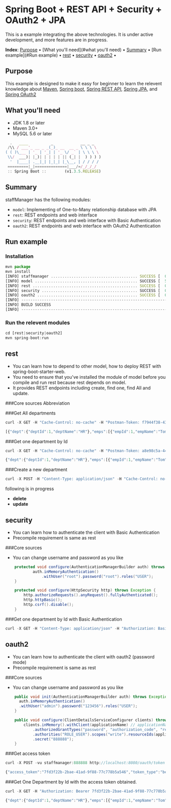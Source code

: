 Spring Boot + REST API + Security + OAuth2 + JPA
==========================================
This is a example integrating the above technologies. It is under active development, and more features are in progress.

**Index**:
[Purpose](#purpose) &bull;
[What you'll need](#what you'll need) &bull;
[Summary](#summary) &bull;
[Run example](#Run example) &bull;
[rest](#rest) &bull;
[security](#security) &bull;
[oauth2](#oauth2) &bull;

## Purpose
This example is designed to make it easy for beginner to learn the relevent knowledge about [Maven](http://maven.apache.org/download.cgi), [Spring boot](https://projects.spring.io/spring-boot/), [Spring REST API](https://spring.io/understanding/REST), [Spring JPA](https://projects.spring.io/spring-data-jpa/), and [Spring OAuth2](https://spring.io/understanding/oauth)
## What you'll need
* JDK 1.8 or later
* Maven 3.0+
* MySQL 5.6 or later
```javascript
  .   ____          _            __ _ _
 /\\ / ___'_ __ _ _(_)_ __  __ _ \ \ \ \
( ( )\___ | '_ | '_| | '_ \/ _` | \ \ \ \
 \\/  ___)| |_)| | | | | || (_| |  ) ) ) )
  '  |____| .__|_| |_|_| |_\__, | / / / /
 =========|_|==============|___/=/_/_/_/
 :: Spring Boot ::        (v1.3.5.RELEASE)
```

## Summary
staffManager has the following modules:
* `model`: Implementing of One-to-Many relationship database with JPA
* `rest`: REST endpoints and web interface
* `security`: REST endpoints and web interface with Basic Authentication
* `oauth2`: REST endpoints and web interface with OAuth2 Authentication

## Run example

### Installation
```javascript
mvn package
mvn install
[INFO] staffmanager ...................................... SUCCESS [  0.218 s]
[INFO] model ............................................. SUCCESS [  5.016 s]
[INFO] rest .............................................. SUCCESS [  0.109 s]
[INFO] security .......................................... SUCCESS [  0.078 s]
[INFO] oauth2 ............................................ SUCCESS [  0.766 s]
[INFO] ------------------------------------------------------------------------
[INFO] BUILD SUCCESS
[INFO] ------------------------------------------------------------------------
```

### Run the relevent modules
```javascript
cd [rest|security|oauth2]
mvn spring-boot:run
```

## rest
* You can learn how to depend to other model, how to deploy REST with spring-boot-starter-web.
* You need to ensure that you've installed the module of model before you compile and run rest because rest depends on model.
* It provides REST endpoints including create, find one, find All and update.

###Core sources
Abbreviation

###Get All departments
```javascript
curl -X GET -H "Cache-Control: no-cache" -H "Postman-Token: f7944f38-4358-d880-a22b-e1185f05403e" "http://localhost:8080/dept"
```

```javascript
[{"dept":{"deptId":1,"deptName":"HR"},"emps":[{"empId":1,"empName":"Tom","salary":5000.0}]},{"dept":{"deptId":2,"deptName":"IT"},"emps":[{"empId":2,"empName":"John","salary":6000.0}]},{"dept":{"deptId":3,"deptName":"Marketing"},"emps":[]},{"dept":{"deptId":4,"deptName":"IT"},"emps":[]},{"dept":{"deptId":5,"deptName":"IT"},"emps":[]}]
```
###Get one department by Id
```javascript
curl -X GET -H "Cache-Control: no-cache" -H "Postman-Token: a8e98c5a-4483-45bf-9b0d-604b6dd1bb8b" "http://localhost:8080/dept/1"
```
```javascript
{"dept":{"deptId":1,"deptName":"HR"},"emps":[{"empId":1,"empName":"Tom","salary":5000.0}]}
```
###Create a new department
```javascript
curl -X POST -H "Content-Type: application/json" -H "Cache-Control: no-cache" -H "Postman-Token: ed5b3db5-24aa-30bb-a70a-9512d411c222" -d '{"dept":{"deptName":"IT"},"emps":[{"empId":2,"empName":"John","salary":6000.0}]}' "http://localhost:8080/dept"
```

following is in progress
* **delete**
* **update**

## security
* You can learn how to authenticate the client with Basic Authentication
* Precompile requirement is same as rest

###Core sources
* You can change username and password as you like
```java
    protected void configure(AuthenticationManagerBuilder auth) throws Exception {
			auth.inMemoryAuthentication()
				.withUser("root").password("root").roles("USER");
    }

    protected void configure(HttpSecurity http) throws Exception {
        http.authorizeRequests().anyRequest().fullyAuthenticated();
        http.httpBasic();
        http.csrf().disable();
    }
```

###Get one department by Id with Basic Authentication
```javascript
curl -X GET -H "Content-Type: application/json" -H "Authorization: Basic cm9vdDpyb290" -H "Cache-Control: no-cache" -H "Postman-Token: d6f03df9-2261-7981-d7cd-151b4e908753" "http://localhost:8080/dept"
```

## oauth2
* You can learn how to authenticate the client with oauth2 (password mode)
* Precompile requirement is same as rest

###Core sources
* You can change username and password as you like
```java
	public void init(AuthenticationManagerBuilder auth) throws Exception {
      auth.inMemoryAuthentication()
      .withUser("admin").password("123456").roles("USER");
	}

	public void configure(ClientDetailsServiceConfigurer clients) throws Exception {
		clients.inMemory().withClient(applicationName) // applicationName="staffmanager"
			.authorizedGrantTypes("password", "authorization_code", "refresh_token")
			.authorities("ROLE_USER").scopes("write").resourceIds(applicationName)
			.secret("888888");
	}
```

###Get access token
```javascript
curl -X POST -vu staffmanager:888888 http://localhost:8080/oauth/token -H "Accept: application/json" -d "password=123456&username=admin&grant_type=password&scope=write&client_secret=888888&client_id=staffmanager"
```
```javascript
{"access_token":"7fd3f22b-2bae-41ad-9f88-77c778b5a546","token_type":"bearer","refresh_token":"5c376a65-5bce-48c8-9fe8-95e41401b11e","xpires_in":43199,"scope":"write"}
```
###Get One Department by Id with the access token obtained.
```javascript
curl -X GET -H "Authorization: Bearer 7fd3f22b-2bae-41ad-9f88-77c778b5a546" -H "Cache-Control: no-cache" -H "Postman-Token: cb8ec0b9-ac7d-ddfc-481b-1e1b0664a912" "http://localhost:8080/dept/1"
```
```javascript
{"dept":{"deptId":1,"deptName":"HR"},"emps":[{"empId":1,"empName":"Tom","salary":5000.0}]}
```